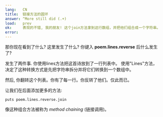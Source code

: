 ```yaml
---
lang:   CN
title:  链接方法的圆环
answer: ^More still did (.+)
load:   prev
ok:     表现的不错, 我的朋友! 这个join方法拿到这行数组，并把他们组合成一个字符串。
error:  
---
```


那你现在看到了什么? 这里发生了什么? 你键入 __poem.lines.reverse__ 后什么发生了?

发生了两件事. 你使用lines方法把这首诗放到了一行列表中。
使用"Lines"方法，决定了这种转换方式是先把字符串拆分并将它们转换到一个数组中。

然后, 你翻转这个列表。你有了每一行。你反转了他们。仅此而已。

让我们在后面添加更多的方法:

    puts poem.lines.reverse.join

 像这种组合方法被称为 _method chaining_ (链接调用)。
